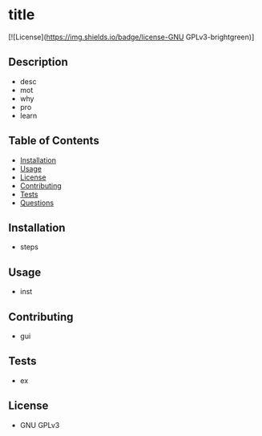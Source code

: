 
# title

[![License](https://img.shields.io/badge/license-GNU GPLv3-brightgreen)]

## Description

  - desc
  - mot
  - why
  - pro
  - learn

## Table of Contents

  - [Installation](#installation)
  - [Usage](#usage)
  - [License](#license)
  - [Contributing](#contributing)
  - [Tests](#tests)
  - [Questions](#questions)

## Installation

  - steps

## Usage

  - inst

## Contributing

- gui

## Tests

- ex

## License

- GNU GPLv3


